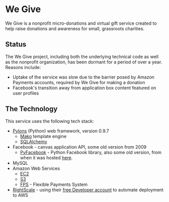 # We Give

  We Give is a nonprofit micro-donations and virtual gift service created to help
  raise donations and awareness for small, grassroots charities.

## Status

  The We Give project, including both the underlying technical code as well as the
  nonprofit organization, has been dormant for a period of over a year.  Reasons
  include:
  
  * Uptake of the service was slow due to the barrier posed by Amazon Payments accounts, required by We Give for making a donation
  * Facebook's transition away from application box content featured on user profiles

## The Technology

  This service uses the following tech stack:
  
  * [Pylons](https://docs.pylonsproject.org/projects/pylons_framework/dev/) (Python) web framework, version 0.9.7
    * [Mako](http://www.makotemplates.org/) template engine
    * [SQLAlchemy](http://www.sqlalchemy.org/)
  * Facebook - canvas application API, some old version from 2009
    * [PyFacebook](https://github.com/sciyoshi/pyfacebook/) - Python Facebook library, also some old version, from when it was hosted [here](http://code.google.com/p/pyfacebook/).
  * MySQL
  * Amazon Web Services
    * [EC2](http://aws.amazon.com/ec2/)
    * [S3](http://aws.amazon.com/s3/)
    * [FPS](http://aws.amazon.com/fps/) - Flexible Payments System
  * [RightScale](http://www.rightscale.com/) - using their [free Developer account](https://www.rightscale.com/products/plans-pricing/) to automate deployment to AWS
